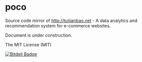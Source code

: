 poco
====

Source code mirror of http://tuijianbao.net - A data analytics and recommendation system for e-commerce websites.

Document is under construction.

The MIT License (MIT)

[![Bitdeli Badge](https://d2weczhvl823v0.cloudfront.net/pocoweb/poco/trend.png)](https://bitdeli.com/free "Bitdeli Badge")

